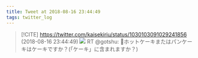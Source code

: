 ```yaml
---
title: Tweet at 2018-08-16 23:44:49
tags: twitter_log
---
```


> [!CITE] https://twitter.com/kaisekiriu/status/1030103091029241856 (2018-08-16 23:44:49)
> ![](https://twitter.com/kaisekiriu/status/1030103091029241856)
> RT @gotshu: 🥞ホットケーキまたはパンケーキはケーキですか？(「ケーキ」に含まれますか？)
